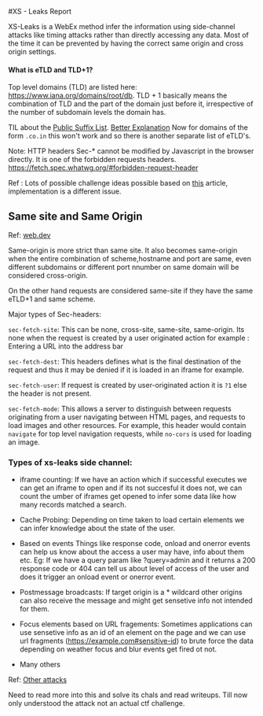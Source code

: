 #XS - Leaks Report

XS-Leaks is a WebEx method infer the information using side-channel attacks like timing attacks rather than directly accessing any data. 
Most of the time it can be prevented by having the correct same origin and cross origin settings.

 
#### What is eTLD and TLD+1?

Top level domains (TLD) are listed here: https://www.iana.org/domains/root/db. TLD + 1 basically means the combination
of TLD and the part of the domain just before it, irrespective of the number of subdomain levels the domain has. 

TIL about the [Public Suffix List](https://publicsuffix.org/learn/).
[Better Explanation](https://devcenter.heroku.com/articles/cookies-and-herokuapp-com)
Now for domains of the form `.co.in` this won't work and so there is another separate list of eTLD's.

Note: HTTP headers Sec-\* cannot be modified by Javascript in the browser directly. It is one of the forbidden requests headers.
https://fetch.spec.whatwg.org/#forbidden-request-header

Ref : Lots of possible challenge ideas possible based on [this](https://cheatsheetseries.owasp.org/cheatsheets/XS_Leaks_Cheat_Sheet.html) article, implementation is a different issue.


## Same site and Same Origin

Ref: [web.dev](https://web.dev/articles/same-site-same-origin) 

Same-origin is more strict than same site. It also becomes same-origin when the entire combination of scheme,hostname and 
port are same, even different subdomains or different port nnumber on same domain will be considered cross-origin.

On the other hand requests are considered same-site if they have the same eTLD+1 and same scheme.

Major types of Sec-headers:

`sec-fetch-site`: This can be none, cross-site, same-site, same-origin. Its none when the request is created by a user originated action for example : Entering a URL into the address bar

`sec-fetch-dest`: This headers defines what is the final destination of the request and thus it may be denied if it is loaded in an iframe for example.

`sec-fetch-user`: If request is created by user-originated action it is `?1` else the header is not present.

`sec-fetch-mode`: This allows a server to distinguish between requests originating from a user navigating between HTML pages, and requests to load images and other resources.
 For example, this header would contain `navigate` for top level navigation requests, while `no-cors` is used for loading an image.

### Types of xs-leaks side channel:

- iframe counting: If we have an action which if successful executes we can get an iframe to open and if its not succesful it does not, we can count the umber of iframes get opened to infer some data like 
how many records matched a search.

- Cache Probing: Depending on time taken to load certain elements we can infer knowledge about the state of the user. 

- Based on events
	Things like response code, onload and onerror events can help us know about the access a user may have, info about them etc.
	Eg: If we have a query param like ?query=admin and it returns a 200 response code or 404 can tell us about level of access of the user and does
	it trigger an onload event or onerror event.
	
- Postmessage broadcasts: If target origin is a \* wildcard other origins can also receive the message and might get sensetive info not intended for them.

- Focus elements based on URL fragements:  Sometimes applications can use sensetive info as an id of an element on the page and we can use url fragments (https://example.com#sensitive-id) to brute force 
the data depending on weather focus and blur events get fired ot not. 

- Many others

Ref: [Other attacks](https://xsleaks.dev/docs/attacks/element-leaks/)


Need to read more into this and solve its chals and read writeups. Till now only understood the attack not an actual ctf challenge. 